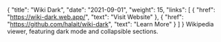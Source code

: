 {
	"title": "Wiki Dark",
	"date": "2021-09-01",
    "weight": 15,
	"links": [
        {
            "href": "https://wiki-dark.web.app/",
			"text": "Visit Website"
        },
		{
			"href": "https://github.com/halait/wiki-dark",
			"text": "Learn More"
		}
	]
}
Wikipedia viewer, featuring dark mode and collapsible sections.
